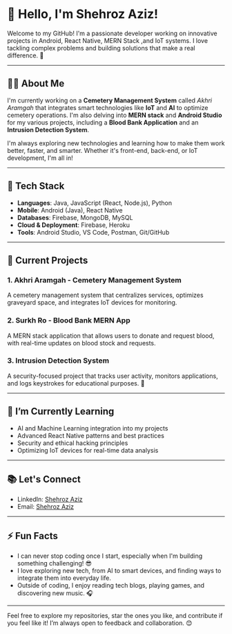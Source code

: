 # 👋 Hello, I'm Shehroz Aziz!

Welcome to my GitHub! I'm a passionate developer working on innovative projects in Android, React Native, MERN Stack ,and IoT systems. I love tackling complex problems and building solutions that make a real difference. 🚀

---

## 🧑‍💻 About Me

I'm currently working on a **Cemetery Management System** called *Akhri Aramgah* that integrates smart technologies like **IoT** and **AI** to optimize cemetery operations. I'm also delving into **MERN stack** and **Android Studio** for my various projects, including a **Blood Bank Application** and an **Intrusion Detection System**.

I'm always exploring new technologies and learning how to make them work better, faster, and smarter. Whether it's front-end, back-end, or IoT development, I'm all in!

---

## 🔧 Tech Stack

- **Languages**: Java, JavaScript (React, Node.js), Python
- **Mobile**: Android (Java), React Native
- **Databases**: Firebase, MongoDB, MySQL
- **Cloud & Deployment**: Firebase, Heroku
- **Tools**: Android Studio, VS Code, Postman, Git/GitHub

---

## 📍 Current Projects

### 1. **Akhri Aramgah - Cemetery Management System**
A cemetery management system that centralizes services, optimizes graveyard space, and integrates IoT devices for monitoring.

### 2. **Surkh Ro - Blood Bank MERN App**
A MERN stack application that allows users to donate and request blood, with real-time updates on blood stock and requests.

### 3. **Intrusion Detection System**
A security-focused project that tracks user activity, monitors applications, and logs keystrokes for educational purposes. 🔐

---

## 🌱 I’m Currently Learning

- AI and Machine Learning integration into my projects
- Advanced React Native patterns and best practices
- Security and ethical hacking principles
- Optimizing IoT devices for real-time data analysis

---

## 📚 Let's Connect

- LinkedIn: [Shehroz Aziz](www.linkedin.com/in/muhammad-shehroz-aziz-6b4753251)
- Email: [Shehroz Aziz](mailto:shehrozaziz786@gmail.com)

---

## ⚡ Fun Facts

- I can never stop coding once I start, especially when I'm building something challenging! 😎
- I love exploring new tech, from AI to smart devices, and finding ways to integrate them into everyday life.
- Outside of coding, I enjoy reading tech blogs, playing games, and discovering new music. 🎧

---

Feel free to explore my repositories, star the ones you like, and contribute if you feel like it! I’m always open to feedback and collaboration. 😊
